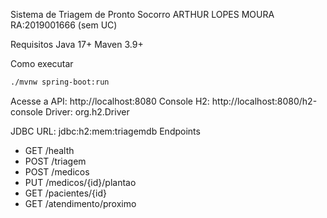Sistema de Triagem de Pronto Socorro
ARTHUR LOPES MOURA
RA:2019001666 (sem UC)

Requisitos
Java 17+
Maven 3.9+

Como executar

```bash
./mvnw spring-boot:run
```
Acesse a API: http://localhost:8080
Console H2: http://localhost:8080/h2-console
Driver: org.h2.Driver

JDBC URL: jdbc:h2:mem:triagemdb
Endpoints
- GET /health
- POST /triagem
- POST /medicos
- PUT /medicos/{id}/plantao
- GET /pacientes/{id}
- GET /atendimento/proximo